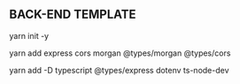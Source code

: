 ## BACK-END TEMPLATE

yarn init -y

yarn add express cors morgan @types/morgan @types/cors

yarn add -D typescript @types/express dotenv ts-node-dev
